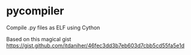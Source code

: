 # pycompiler
Compile .py files as ELF using Cython

Based on this magical gist https://gist.github.com/itdaniher/46fec3dd3b7eb603d7cbb5cd55fa5e1d
